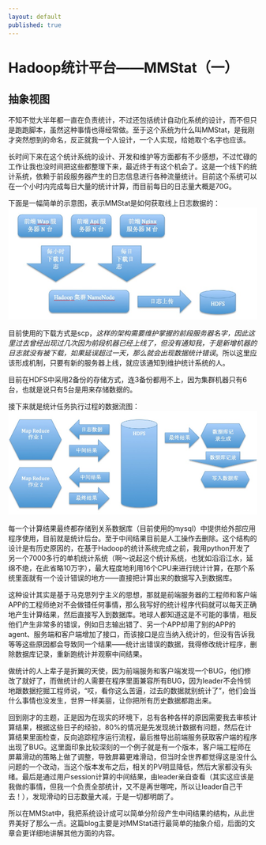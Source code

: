```yaml
---
layout: default
published: true
---
```


# Hadoop统计平台——MMStat（一）  

## 抽象视图

不知不觉大半年都一直在负责统计，不过还包括统计自动化系统的设计，而不但只是跑跑脚本，虽然这种事情也得经常做。至于这个系统为什么叫MMStat，是我刚才突然想到的命名，反正就我一个人设计，一个人实现，给她取个名字也应该。  

长时间下来在这个统计系统的设计、开发和维护等方面都有不少感想，不过忙碌的工作让我也没时间把这些都整理下来，最近终于有这个机会了。这是一个线下的统计系统，依赖于前段服务器产生的日志信息进行各种流量统计。目前这个系统可以在一个小时内完成每日大量的统计计算，而目前每日的日志量大概是70G。  

下面是一幅简单的示意图，表示MMStat是如何获取线上日志数据的：  
![获取日志结构](/assets/get_log_flow.png)  

目前使用的下载方式是scp，*这样的架构需要维护掌握的前段服务器名字，因此这里过去曾经出现过几次因为前段机器已经上线了，但没有通知我，于是新增机器的日志就没有被下载，如果延误超过一天，那么就会出现数据统计错误*。所以这里应该形成机制，只要有新的服务器上线，就应该通知到维护统计系统的人。  

目前在HDFS中采用2备份的存储方式，连3备份都用不上，因为集群机器只有6台，也就是说只有5台是用来存储数据的。  

接下来就是统计任务执行过程的数据流图：
![计算任务数据流](/assets/compute_data_flow.png)  

每一个计算结果最终都存储到关系数据库（目前使用的mysql）中提供给外部应用程序使用，目前就是统计后台。至于中间结果目前是人工操作去删除。这个结构的设计是有历史原因的，在基于Hadoop的统计系统完成之前，我用python开发了另一个7000多行的单机统计系统（啊～说起这个统计系统，也犹如滔滔江水，延绵不绝，在此省略10万字），最大程度地利用16个CPU来进行统计计算，在那个系统里面就有一个设计错误的地方——直接把计算出来的数据写入到数据库。  

这种设计其实是基于马克思列宁主义的思想，那就是前端服务器的工程师和客户端APP的工程师绝对不会做错任何事情，那么我写好的统计程序代码就可以每天正确地产生计算结果，然后直接写入到数据库。地球人都知道这是不可能的事情，相反他们产生非常多的错误，例如日志输出错了、另一个APP却用了别的APP的agent、服务端和客户端增加了接口，而该接口是应当纳入统计的，但没有告诉我等等这些原因都会导致同一个结果——统计出错误的数据，我得修改统计程序，删除数据库记录，重新跑统计并观察中间结果。

做统计的人上辈子是折翼的天使，因为前端服务和客户端发现一个BUG，他们修改了就好了，而做统计的人需要在程序里面兼容所有BUG，因为leader不会怜悯地跟数据挖掘工程师说，“哎，看你这么苦逼，过去的数据就别统计了”，他们会当什么事情也没发生，世界一样美丽，让你把所有历史数据都跑出来。  

回到刚才的主题，正是因为在现实的环境下，总有各种各样的原因需要我去审核计算结果，根据这些日子的经验，80%的情况是先发现统计数据有问题，然后在计算结果里面检查，反向追踪程序运行流程，最后推导出前端服务获取客户端的程序出现了BUG。这里面印象比较深刻的一个例子就是有一个版本，客户端工程师在屏幕滑动的策略上做了调整，导致屏幕更难滑动，但当时全世界都觉得这是没什么问题的一个改动，当这个版本发布之后，相关的PV明显降低，然后大家都没有头绪。最后是通过用户session计算的中间结果，由leader亲自查看（其实这应该是我做的事情，但我一个负责全部统计，又不是再世哪咤，所以让leader自己干去！），发现滑动的日志数量大减，于是一切都明朗了。

所以在MMStat中，我把系统设计成可以简单分阶段产生中间结果的结构，从此世界美好了那么一点。这篇blog主要是对MMStat进行最简单的抽象介绍，后面的文章会更详细地讲解其他方面的内容。
